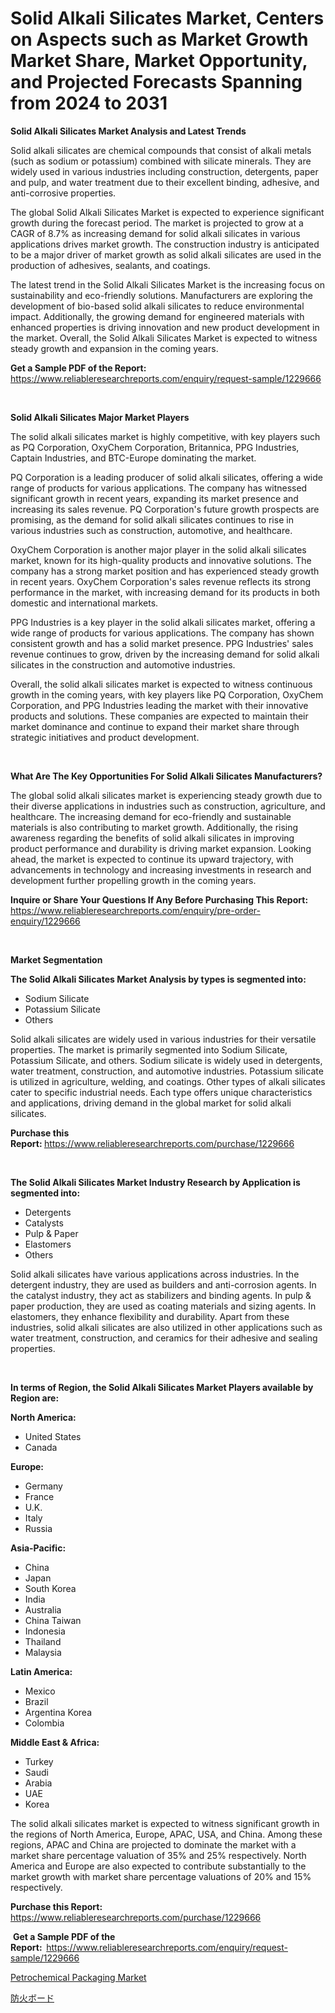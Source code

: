 <p><h1>Solid Alkali Silicates Market, Centers on Aspects such as Market Growth Market Share, Market Opportunity, and Projected Forecasts Spanning from 2024 to 2031</h1></p><p><strong>Solid Alkali Silicates Market Analysis and Latest Trends</strong></p>
<p><p>Solid alkali silicates are chemical compounds that consist of alkali metals (such as sodium or potassium) combined with silicate minerals. They are widely used in various industries including construction, detergents, paper and pulp, and water treatment due to their excellent binding, adhesive, and anti-corrosive properties.</p><p>The global Solid Alkali Silicates Market is expected to experience significant growth during the forecast period. The market is projected to grow at a CAGR of 8.7% as increasing demand for solid alkali silicates in various applications drives market growth. The construction industry is anticipated to be a major driver of market growth as solid alkali silicates are used in the production of adhesives, sealants, and coatings.</p><p>The latest trend in the Solid Alkali Silicates Market is the increasing focus on sustainability and eco-friendly solutions. Manufacturers are exploring the development of bio-based solid alkali silicates to reduce environmental impact. Additionally, the growing demand for engineered materials with enhanced properties is driving innovation and new product development in the market. Overall, the Solid Alkali Silicates Market is expected to witness steady growth and expansion in the coming years.</p></p>
<p><strong>Get a Sample PDF of the Report:&nbsp;</strong> <a href="https://www.reliableresearchreports.com/enquiry/request-sample/1229666">https://www.reliableresearchreports.com/enquiry/request-sample/1229666</a></p>
<p>&nbsp;</p>
<p><strong>Solid Alkali Silicates Major Market Players</strong></p>
<p><p>The solid alkali silicates market is highly competitive, with key players such as PQ Corporation, OxyChem Corporation, Britannica, PPG Industries, Captain Industries, and BTC-Europe dominating the market. </p><p>PQ Corporation is a leading producer of solid alkali silicates, offering a wide range of products for various applications. The company has witnessed significant growth in recent years, expanding its market presence and increasing its sales revenue. PQ Corporation's future growth prospects are promising, as the demand for solid alkali silicates continues to rise in various industries such as construction, automotive, and healthcare.</p><p>OxyChem Corporation is another major player in the solid alkali silicates market, known for its high-quality products and innovative solutions. The company has a strong market position and has experienced steady growth in recent years. OxyChem Corporation's sales revenue reflects its strong performance in the market, with increasing demand for its products in both domestic and international markets.</p><p>PPG Industries is a key player in the solid alkali silicates market, offering a wide range of products for various applications. The company has shown consistent growth and has a solid market presence. PPG Industries' sales revenue continues to grow, driven by the increasing demand for solid alkali silicates in the construction and automotive industries.</p><p>Overall, the solid alkali silicates market is expected to witness continuous growth in the coming years, with key players like PQ Corporation, OxyChem Corporation, and PPG Industries leading the market with their innovative products and solutions. These companies are expected to maintain their market dominance and continue to expand their market share through strategic initiatives and product development.</p></p>
<p>&nbsp;</p>
<p><strong>What Are The Key Opportunities For Solid Alkali Silicates Manufacturers?</strong></p>
<p><p>The global solid alkali silicates market is experiencing steady growth due to their diverse applications in industries such as construction, agriculture, and healthcare. The increasing demand for eco-friendly and sustainable materials is also contributing to market growth. Additionally, the rising awareness regarding the benefits of solid alkali silicates in improving product performance and durability is driving market expansion. Looking ahead, the market is expected to continue its upward trajectory, with advancements in technology and increasing investments in research and development further propelling growth in the coming years.</p></p>
<p><strong>Inquire or Share Your Questions If Any Before Purchasing This Report:</strong> <a href="https://www.reliableresearchreports.com/enquiry/pre-order-enquiry/1229666">https://www.reliableresearchreports.com/enquiry/pre-order-enquiry/1229666</a></p>
<p>&nbsp;</p>
<p><strong>Market Segmentation</strong></p>
<p><strong>The Solid Alkali Silicates Market Analysis by types is segmented into:</strong></p>
<p><ul><li>Sodium Silicate</li><li>Potassium Silicate</li><li>Others</li></ul></p>
<p><p>Solid alkali silicates are widely used in various industries for their versatile properties. The market is primarily segmented into Sodium Silicate, Potassium Silicate, and others. Sodium silicate is widely used in detergents, water treatment, construction, and automotive industries. Potassium silicate is utilized in agriculture, welding, and coatings. Other types of alkali silicates cater to specific industrial needs. Each type offers unique characteristics and applications, driving demand in the global market for solid alkali silicates.</p></p>
<p><strong>Purchase this Report:&nbsp;</strong><a href="https://www.reliableresearchreports.com/purchase/1229666">https://www.reliableresearchreports.com/purchase/1229666</a></p>
<p>&nbsp;</p>
<p><strong>The Solid Alkali Silicates Market Industry Research by Application is segmented into:</strong></p>
<p><ul><li>Detergents</li><li>Catalysts</li><li>Pulp & Paper</li><li>Elastomers</li><li>Others</li></ul></p>
<p><p>Solid alkali silicates have various applications across industries. In the detergent industry, they are used as builders and anti-corrosion agents. In the catalyst industry, they act as stabilizers and binding agents. In pulp & paper production, they are used as coating materials and sizing agents. In elastomers, they enhance flexibility and durability. Apart from these industries, solid alkali silicates are also utilized in other applications such as water treatment, construction, and ceramics for their adhesive and sealing properties.</p></p>
<p>&nbsp;</p>
<p><strong>In terms of Region, the Solid Alkali Silicates Market Players available by Region are:</strong></p>
<p>
    <p> <strong> North America: </strong>
        <ul>
            <li>United States</li>
            <li>Canada</li>
        </ul>
        </p> 
    <p> <strong> Europe: </strong>
        <ul>
            <li>Germany</li>
            <li>France</li>
            <li>U.K.</li>
            <li>Italy</li>
            <li>Russia</li>
        </ul>
        </p> 
    <p> <strong> Asia-Pacific: </strong>
        <ul>
            <li>China</li>
            <li>Japan</li>
            <li>South Korea</li>
            <li>India</li>
            <li>Australia</li>
            <li>China Taiwan</li>
            <li>Indonesia</li>
            <li>Thailand</li>
            <li>Malaysia</li>
        </ul>
        </p> 
    <p> <strong> Latin America: </strong>
        <ul>
            <li>Mexico</li>
            <li>Brazil</li>
            <li>Argentina Korea</li>
            <li>Colombia</li>
        </ul>
        </p> 
    <p> <strong> Middle East & Africa: </strong>
        <ul>
            <li>Turkey</li>
            <li>Saudi</li>
            <li>Arabia</li>
            <li>UAE</li>
            <li>Korea</li>
        </ul>
    </p>
    </p>
<p><p>The solid alkali silicates market is expected to witness significant growth in the regions of North America, Europe, APAC, USA, and China. Among these regions, APAC and China are projected to dominate the market with a market share percentage valuation of 35% and 25% respectively. North America and Europe are also expected to contribute substantially to the market growth with market share percentage valuations of 20% and 15% respectively.</p></p>
<p><strong>Purchase this Report: </strong><a href="https://www.reliableresearchreports.com/purchase/1229666">https://www.reliableresearchreports.com/purchase/1229666</a></p>
<p>&nbsp;<strong>Get a Sample PDF of the Report:&nbsp;&nbsp;</strong><a href="https://www.reliableresearchreports.com/enquiry/request-sample/1229666">https://www.reliableresearchreports.com/enquiry/request-sample/1229666</a></p>
<p><strong></strong></p>
<p><p><a href="https://invited-way-688.notion.site/Petrochemical-Packaging-Market-Size-Global-Industry-Overview-Market-Segmentation-and-Forecast-202-3ca553ab2a794c91b3efe99967598b44">Petrochemical Packaging Market</a></p><p><a href="https://github.com/mcbeesbxa270/Market-Research-Report-List-1/blob/main/6806914903.md">防火ボード</a></p></p>